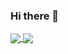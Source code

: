 ### Hi there 👋

<a href="/">
  <img align="center" src="https://github-readme-stats.vercel.app/api?username=raypal4&show_icons=true&theme=dracula" />
</a>
<a href="/">
  <img align="center" src="https://github-readme-stats.vercel.app/api/top-langs/?username=raypal4" />
</a>


<!--
**raypal4/raypal4** is a ✨ _special_ ✨ repository because its `README.md` (this file) appears on your GitHub profile.

Here are some ideas to get you started:

- 🔭 I’m currently working on ...
- 🌱 I’m currently learning ...
- 👯 I’m looking to collaborate on ...
- 🤔 I’m looking for help with ...
- 💬 Ask me about ...
- 📫 How to reach me: ...
- 😄 Pronouns: ...
- ⚡ Fun fact: ...
-->
